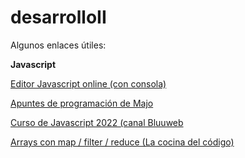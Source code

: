 # desarrolloII

Algunos enlaces útiles:

**Javascript**

[Editor Javascript online (con consola)](https://jsbin.com/qotibovuno/1/edit?js,console)

[Apuntes de programación de Majo](https://losapuntesdemajo.vercel.app/)

[Curso de Javascript 2022 (canal Bluuweb](https://www.youtube.com/watch?v=sYqn4lhcMZE)

[Arrays con map / filter / reduce (La cocina del código)](https://www.youtube.com/watch?v=tP8JiVUiyDo&feature=youtu.be)
